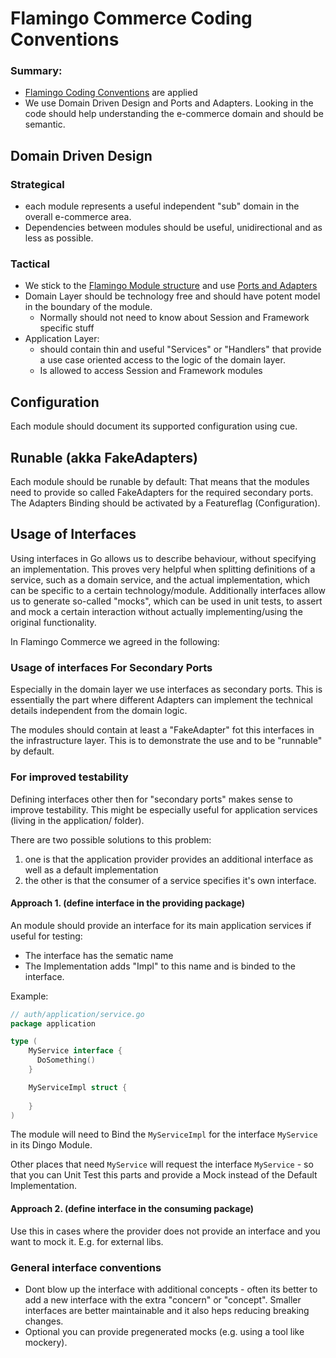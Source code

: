 # Flamingo Commerce Coding Conventions

### Summary:
* [Flamingo Coding Conventions](https://docs.flamingo.me/2.%20Flamingo%20Core/1.%20Flamingo%20Basics/8.%20Coding%20Conventions.html) are applied
* We use Domain Driven Design and Ports and Adapters. Looking in the code should help understanding the e-commerce domain and should be semantic.
  
## Domain Driven Design
### Strategical
 
* each module represents a useful independent "sub" domain in the overall e-commerce area.
* Dependencies between modules should be useful, unidirectional and as less as possible.

### Tactical
 
* We stick to the [Flamingo Module structure](https://docs.flamingo.me/2.%20Flamingo%20Core/1.%20Flamingo%20Basics/3.%20Flamingo%20Module%20Structure.html) and use [Ports and Adapters](https://docs.flamingo.me/2.%20Flamingo%20Core/1.%20Flamingo%20Basics/4.%20Ports%20and%20Adapters.html)
* Domain Layer should be technology free and should have potent model in the boundary of the module.
    * Normally should not need to know about Session and Framework specific stuff
* Application Layer:
    * should contain thin and useful "Services" or "Handlers" that provide a use case oriented access to the logic of the domain layer.
    * Is allowed to access Session and Framework modules

## Configuration
Each module should document its supported configuration using cue.

## Runable (akka FakeAdapters)
Each module should be runable by default:
That means that the modules need to provide so called FakeAdapters for the required secondary ports. 
The Adapters Binding should be activated by a Featureflag (Configuration).

## Usage of Interfaces

Using interfaces in Go allows us to describe behaviour, without specifying an implementation.
This proves very helpful when splitting definitions of a service, such as a domain service, and the actual implementation, which can be specific to a certain technology/module.
Additionally interfaces allow us to generate so-called "mocks", which can be used in unit tests, to assert and mock a certain interaction without actually implementing/using the original functionality.

In Flamingo Commerce we agreed in the following:

### Usage of interfaces For Secondary Ports
Especially in the domain layer we use interfaces as secondary ports. 
This is essentially the part where different Adapters can implement the technical details independent from the domain logic.

The modules should contain at least a "FakeAdapter" fot this interfaces in the infrastructure layer. 
This is to demonstrate the use and to be "runnable" by default.

### For improved testability

Defining interfaces other then for "secondary ports" makes sense to improve testability.
This might be especially useful for application services (living in the application/ folder).

There are two possible solutions to this problem:

1. one is that the application provider provides an additional interface as well as a default implementation
2. the other is that the consumer of a service specifies it's own interface.

#### Approach 1. (define interface in the providing package)

An module should provide an interface for its main application services if useful for testing:

* The interface has the sematic name
* The Implementation adds "Impl" to this name and is binded to the interface.

Example:

```go
// auth/application/service.go
package application

type (
    MyService interface {
      DoSomething()  
    }

    MyServiceImpl struct {
    
    }   
)
```

The module will need to Bind the `MyServiceImpl` for the interface `MyService` in its Dingo Module.

Other places that need `MyService` will request the interface `MyService` - so that you can Unit Test this parts and provide a Mock instead of the Default Implementation.

#### Approach 2. (define interface in the consuming package)
Use this in cases where the provider does not provide an interface and you want to mock it.
E.g. for external libs.


### General interface conventions

* Dont blow up the interface with additional concepts - often its better to add a new interface with the extra "concern" or "concept". Smaller interfaces are better maintainable and it also heps reducing breaking changes.
* Optional you can provide pregenerated mocks (e.g. using a tool like mockery).